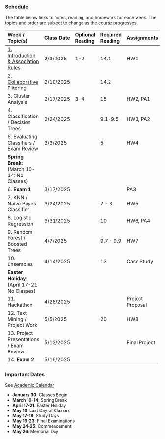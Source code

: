 ### Schedule
  
The table below links to notes, reading, and homework for each week. The topics and order are subject to change as the course progresses.

| Week / Topic(s)                                             | Class Date       |   Optional Reading   |   Required Reading   | Assignments                |
|:------------------------------------------------------------|:-----------------|:---------------------|:---------------------|:---------------------------|
| [1. Introduction & Association Rules](notes/week_1.md)      | 2/3/2025         |     1-2              |    14.1              |     HW1                    |
| [2. Collaborative Filtering](notes/week_2.md)               | 2/10/2025        |                      |    14.2              |                            |
| 3. Cluster Analysis                                         | 2/17/2025        |     3-4              |    15                |     HW2, PA1               |
| 4. Classification / Decision Trees                          | 2/24/2025        |                      |    9.1-9.5         |       HW3, PA2               |
| 5. Evaluating Classifiers / Exam Review                     | 3/3/2025         |                      |    5                 |     HW4                    |
| **Spring Break**: (March 10-14: No Classes)                 |
| 6. **Exam 1**                                               | 3/17/2025        |                      |                      |     PA3                    |
| 7. KNN / Naive Bayes Classifier                             | 3/24/2025        |                      |    7 - 8             |     HW5                    |
| 8. Logistic Regression                                      | 3/31/2025        |                      |    10                |     HW6, PA4               |
| 9. Random Forest / Boosted Trees                            | 4/7/2025         |                      |    9.7 - 9.9         |     HW7                    |
| 10. Ensembles                                               | 4/14/2025        |                      |    13                |     Case Study             |
| **Easter Holiday**: (April 17-21: No Classes)                |                  
| 11. Hackathon                                               | 4/28/2025        |                      |                      |     Project Proposal       |
| 12. Text Mining / Project Work                              | 5/5/2025         |                      |    20                |     HW8                    |
| 13. Project Presentations / Exam Review                     | 5/12/2025        |                      |                      |     Final Project          |
| 14. **Exam 2**                                              | 5/19/2025        |                      |                      |                            |

### Important Dates

See [Academic Calendar](https://catalogs.sandiego.edu/graduate/calendar/2024-25/)

- **January 30**: Classes Begin 
- **March 10-14**: Spring Break 
- **April 17-21**: Easter Holiday 
- **May 16**: Last Day of Classes 
- **May 17-18**: Study Days 
- **May 19-23**: Final Examinations 
- **May 24-25**: Commencement 
- **May 26**: Memorial Day

